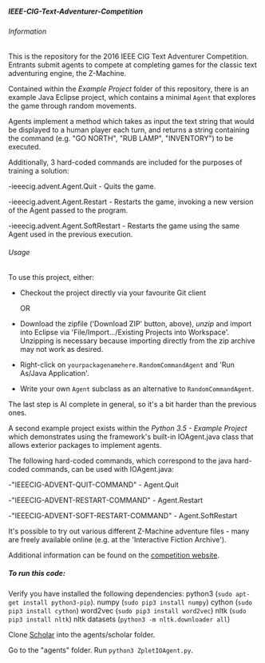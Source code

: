 <b><h5>IEEE-CIG-Text-Adventurer-Competition</h5></b>

<h6>Information</h6>
This is the repository for the 2016 IEEE CIG Text Adventurer Competition. 
Entrants submit agents to compete at completing games for the classic text adventuring engine, the Z-Machine.

Contained within the <i>Example Project</i> folder of this repository,
there is an example Java Eclipse project, which contains a minimal `Agent` that explores the game through random movements.

Agents implement a method which takes as input the text string that would be displayed to a human player each turn, 
and returns a string containing the command (e.g. "GO NORTH", "RUB LAMP", "INVENTORY") to be executed.

Additionally, 3 hard-coded commands are included for the purposes of training a solution:

-ieeecig.advent.Agent.Quit - Quits the game.

-ieeecig.advent.Agent.Restart - Restarts the game, invoking a new version of the Agent passed to the program.

-ieeecig.advent.Agent.SoftRestart - Restarts the game using the same Agent used in the previous execution.

<h6>Usage</h6>

To use this project, either:

* Checkout the project directly via your favourite Git client 

  OR 

* Download the zipfile ('Download ZIP' button, above), *unzip*
  and import into Eclipse via 'File/Import.../Existing Projects into Workspace'.
  Unzipping is necessary because importing directly from the zip archive may not work as desired.

* Right-click on `yourpackagenamehere.RandomCommandAgent` and 'Run As/Java Application'.
* Write your own `Agent` subclass as an alternative to `RandomCommandAgent`. 

The last step is AI complete in general, so it's a bit harder than the previous ones.

A second example project exists within the <i>Python 3.5 - Example Project</i> which demonstrates using the framework's built-in IOAgent.java class that allows exterior packages to implement agents. 

The following hard-coded commands, which correspond to the java hard-coded commands, can be used with IOAgent.java:

-"IEEECIG-ADVENT-QUIT-COMMAND" - Agent.Quit

-"IEEECIG-ADVENT-RESTART-COMMAND" - Agent.Restart

-"IEEECIG-ADVENT-SOFT-RESTART-COMMAND" - Agent.SoftRestart

It's possible to try out various different Z-Machine adventure files - many are freely available online (e.g. at the 'Interactive Fiction Archive').

Additional information can be found on the [competition website](http://atkrye.github.io/IEEE-CIG-Text-Adventurer-Competition/).


<b><h5>To run this code:</h5></b>

Verify you have installed the following dependencies:
python3 (`sudo apt-get install python3-pip`).
numpy (`sudo pip3 install numpy`)
cython (`sudo pip3 install cython`)
word2vec (`sudo pip3 install word2vec`)
nltk (`sudo pip3 install nltk`)
nltk datasets (`python3 -m nltk.downloader all`)

Clone [Scholar](https://github.com/danielricks/scholar) into the agents/scholar folder.

Go to the "agents" folder. Run `python3 ZpletIOAgent.py`.
